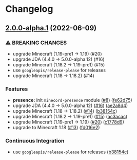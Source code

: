 # Changelog

## [2.0.0-alpha.1](https://github.com/axieum/minecord/compare/presence-v1.0.0-alpha.1...presence-v2.0.0-alpha.1) (2022-06-09)


### ⚠ BREAKING CHANGES

* upgrade Minecraft (1.19-pre1 -> 1.19) (#20)
* upgrade JDA (4.4.0 -> 5.0.0-alpha.12) (#16)
* upgrade Minecraft (1.18.2 -> 1.19-pre1) (#15)
* use `googleapis/release-please` for releases
* upgrade Minecraft (1.18 -> 1.18.2) (#14)

### Features

* **presence:** init `minecord-presence` module ([#8](https://github.com/axieum/minecord/issues/8)) ([fe62d75](https://github.com/axieum/minecord/commit/fe62d758ad465ac399b9ac33863955c4b5ba8370))
* upgrade JDA (4.4.0 -> 5.0.0-alpha.12) ([#16](https://github.com/axieum/minecord/issues/16)) ([ae2a8d4](https://github.com/axieum/minecord/commit/ae2a8d4daa5ef04a0dd40c4871cd4cd7b5d83f84))
* upgrade Minecraft (1.18 -> 1.18.2) ([#14](https://github.com/axieum/minecord/issues/14)) ([b38154c](https://github.com/axieum/minecord/commit/b38154cb04f7a6b814e4752bae0bda3cfceedb90))
* upgrade Minecraft (1.18.2 -> 1.19-pre1) ([#15](https://github.com/axieum/minecord/issues/15)) ([ac3acac](https://github.com/axieum/minecord/commit/ac3acac70d9800f3b83e2fd7d5449f8ff407eafb))
* upgrade Minecraft (1.19-pre1 -> 1.19) ([#20](https://github.com/axieum/minecord/issues/20)) ([c1778d9](https://github.com/axieum/minecord/commit/c1778d9af6fe2ea35137758fc8ecc70abd8c019b))
* upgrade to Minecraft 1.18 ([#13](https://github.com/axieum/minecord/issues/13)) ([fd016e2](https://github.com/axieum/minecord/commit/fd016e2dfccb40361b100ba517c34ee4b48e59b6))


### Continuous Integration

* use `googleapis/release-please` for releases ([b38154c](https://github.com/axieum/minecord/commit/b38154cb04f7a6b814e4752bae0bda3cfceedb90))
